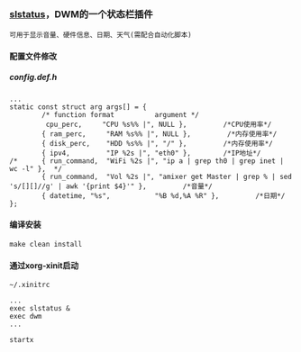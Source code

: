 ### [slstatus](https://git.suckless.org/slstatusus)，DWM的一个状态栏插件
    可用于显示音量、硬件信息、日期、天气(需配合自动化脚本)
#### 配置文件修改
##### config.def.h
```
...
static const struct arg args[] = {
        /* function format          argument */
         cpu_perc,     "CPU %s%% |", NULL },         /*CPU使用率*/
        { ram_perc,     "RAM %s%% |", NULL },         /*内存使用率*/
        { disk_perc,    "HDD %s%% |", "/" },         /*内存使用率*/
        { ipv4,         "IP %2s |", "eth0" },        /*IP地址*/
/*      { run_command,  "WiFi %2s |", "ip a | grep th0 | grep inet | wc -l" },  */
        { run_command,  "Vol %2s |", "amixer get Master | grep % | sed 's/[][]//g' | awk '{print $4}'" },         /*音量*/
        { datetime, "%s",           "%B %d,%A %R" },         /*日期*/
};
```
#### 编译安装
```
make clean install
```
#### 通过xorg-xinit启动
`~/.xinitrc`
```
...
exec slstatus &
exec dwm
...
```
`startx`
